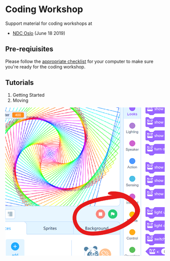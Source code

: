 # Coding Workshop

Support material for coding workshops at

* [NDC Oslo](https://ndcoslo.com) (June 18 2019)

## Pre-reqiuisites

Please follow the [appropriate checklist](./pre-requisites.md) for your computer to make sure you're ready for the coding workshop.

## Tutorials

1. Getting Started
1. Moving

![stopping and starting](./images/stop-and-start.png)

